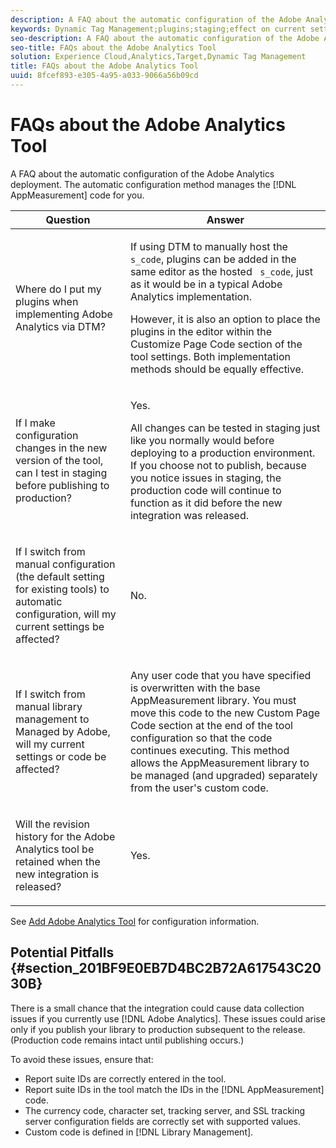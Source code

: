 ```yaml
---
description: A FAQ about the automatic configuration of the Adobe Analytics deployment. The automatic configuration method manages the AppMeasurement code for you.
keywords: Dynamic Tag Management;plugins;staging;effect on current settings;revision history;potential pitfalls;report suite id;currency code;tracking server;ssl tracking server;custom code;library management
seo-description: A FAQ about the automatic configuration of the Adobe Analytics deployment. The automatic configuration method manages the AppMeasurement code for you.
seo-title: FAQs about the Adobe Analytics Tool
solution: Experience Cloud,Analytics,Target,Dynamic Tag Management
title: FAQs about the Adobe Analytics Tool
uuid: 8fcef893-e305-4a95-a033-9066a56b09cd
---
```


# FAQs about the Adobe Analytics Tool

A FAQ about the automatic configuration of the Adobe Analytics deployment. The automatic configuration method manages the [!DNL AppMeasurement] code for you.

<table id="table_A50D00E2C47A473B92DA800FB08FE640"> 
 <thead> 
  <tr> 
   <th colname="col1" class="entry"> Question </th> 
   <th colname="col2" class="entry"> Answer </th> 
  </tr> 
 </thead>
 <tbody> 
  <tr> 
   <td colname="col1"> <p> Where do I put my plugins when implementing Adobe Analytics via DTM? </p> </td> 
   <td colname="col2"> <p> If using DTM to manually host the <code> s_code</code>, plugins can be added in the same editor as the hosted <code> s_code</code>, just as it would be in a typical Adobe Analytics implementation. </p> <p>However, it is also an option to place the plugins in the editor within the <span class="term"> Customize Page Code</span> section of the tool settings. Both implementation methods should be equally effective. </p> </td> 
  </tr> 
  <tr> 
   <td colname="col1"> <p>If I make configuration changes in the new version of the tool, can I test in staging before publishing to production? </p> </td> 
   <td colname="col2"> <p>Yes. </p> <p>All changes can be tested in staging just like you normally would before deploying to a production environment. If you choose not to publish, because you notice issues in staging, the production code will continue to function as it did before the new integration was released. </p> </td> 
  </tr> 
  <tr> 
   <td colname="col1"> <p>If I switch from manual configuration (the default setting for existing tools) to automatic configuration, will my current settings be affected? </p> </td> 
   <td colname="col2"> <p>No. </p> </td> 
  </tr> 
  <tr> 
   <td colname="col1"> <p>If I switch from manual library management to Managed by Adobe, will my current settings or code be affected? </p> </td> 
   <td colname="col2"> <p>Any user code that you have specified is overwritten with the base <span class="keyword"> AppMeasurement</span> library. You must move this code to the new <span class="wintitle"> Custom Page Code</span> section at the end of the tool configuration so that the code continues executing. This method allows the <span class="keyword"> AppMeasurement</span> library to be managed (and upgraded) separately from the user's custom code. </p> </td> 
  </tr> 
  <tr> 
   <td colname="col1"> <p>Will the revision history for the <span class="keyword"> Adobe Analytics</span> tool be retained when the new integration is released? </p> </td> 
   <td colname="col2"> <p>Yes. </p> </td> 
  </tr> 
 </tbody> 
</table>

See [Add Adobe Analytics Tool](/help/implement/c-implement-with-dtm/c-aa-tool/analytics-dtm.md) for configuration information.

## Potential Pitfalls {#section_201BF9E0EB7D4BC2B72A617543C2030B}

There is a small chance that the integration could cause data collection issues if you currently use [!DNL Adobe Analytics]. These issues could arise only if you publish your library to production subsequent to the release. (Production code remains intact until publishing occurs.)

To avoid these issues, ensure that:

* Report suite IDs are correctly entered in the tool. 
* Report suite IDs in the tool match the IDs in the [!DNL AppMeasurement] code. 
* The currency code, character set, tracking server, and SSL tracking server configuration fields are correctly set with supported values. 
* Custom code is defined in [!DNL Library Management].

